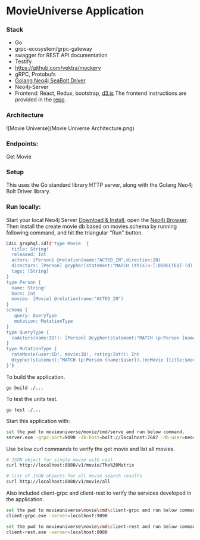 # MovieUniverse Application

### Stack

* Go
* grpc-ecosystem/grpc-gateway
* swagger for REST API documentation
* Testify
* https://github.com/vektra/mockery
* gRPC, Protobufs
* [Golang Neo4j SeaBolt Driver](https://github.com/neo4j-drivers/seabolt/releases)
* Neo4j-Server
* Frontend: React, Redux, bootstrap, [d3.js](http://d3js.org/) The frontend instructions are provided in the [repo](https://github.com/naresh8t7/movie_uiniverse_react_app) .

### Architecture 

![Movie Universe](Movie Universe Architecture.png)

### Endpoints:

Get Movie

### Setup

This uses the Go standard library HTTP server, along with the Golang Neo4j Bolt Driver library.

### Run locally:

Start your local Neo4j Server [Download & Install](http://neo4j.com/download), open the [Neo4j Browser](http://localhost:7474).
Then install the create movie db based on movies.schema by running following command, and hit the triangular "Run" button.
```bash
CALL graphql.idl('type Movie  {
  title: String!
  released: Int
  actors: [Person] @relation(name:"ACTED_IN",direction:IN)
  directors: [Person] @cypher(statement:"MATCH (this)<-[:DIRECTED]-(d) RETURN d")
  tags: [String]
}
type Person {
  name: String!
  born: Int
  movies: [Movie] @relation(name:"ACTED_IN")
}
schema {
   query: QueryType
   mutation: MutationType
}
type QueryType {
  coActors(name:ID!): [Person] @cypher(statement:"MATCH (p:Person {name:$name})-[:ACTED_IN]->()<-[:ACTED_IN]-(co) RETURN distinct co")
}
type MutationType {
  rateMovie(user:ID!, movie:ID!, rating:Int!): Int
  @cypher(statement:"MATCH (p:Person {name:$user}),(m:Movie {title:$movie}) MERGE (p)-[r:RATED]->(m) SET r.rating=$rating RETURN r.rating")
}')
```
To build the application.
```
go build ./...
```

To test the units test.
```
go test ./...
```
Start this application with:

```bash
set the pwd to movieuniverse/movie/cmd/serve and run below command.
server.exe -grpc-port=9090 -db-host=bolt://localhost:7687 -db-user=neo4j -db-password=test --http-port=8080
```

Use below curl commands to verify the get movie and list all movies.
```bash
# JSON object for single movie with cast
curl http://localhost:8080/v1/movie/The%20Matrix

# list of JSON objects for all movie search results
curl http://localhost:8080/v1/movie/all
```

Also included client-grpc and client-rest to verify the services developed in the application.
```bash
set the pwd to movieuniverse\movie\cmd\client-grpc and run below command.
client-grpc.exe -server=localhost:9090

set the pwd to movieuniverse\movie\cmd\client-rest and run below command.
client-rest.exe -server=localhost:8080
```
